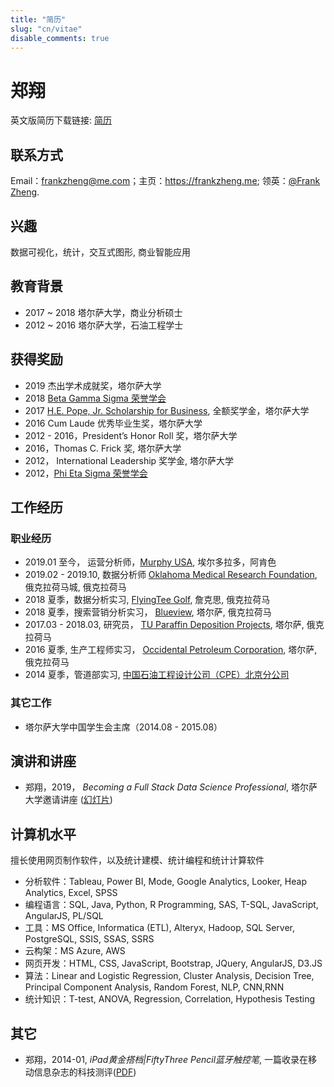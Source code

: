 ```yaml
---
title: "简历"
slug: "cn/vitae"
disable_comments: true
---
```


# 郑翔

英文版简历下载链接: <a href="https://github.com/Frankxz/frankzheng.me/blob/master/docs/CV%20FRANK%20ZHENG.pdf" download>简历</a>

## 联系方式

Email：frankzheng@me.com；主页：<https://frankzheng.me>; 领英：[@Frank Zheng](https://www.linkedin.com/in/frank-zheng-xiang/).

## 兴趣

数据可视化，统计，交互式图形, 商业智能应用

## 教育背景

- 2017 ~ 2018 塔尔萨大学，商业分析硕士
- 2012 ~ 2016 塔尔萨大学，石油工程学士

## 获得奖励

- 2019 杰出学术成就奖，塔尔萨大学
- 2018 [Beta Gamma Sigma 荣誉学会](https://www.betagammasigma.org/home)
- 2017 [H.E. Pope, Jr. Scholarship for Business](https://business.utulsa.edu/graduate-business-programs/financing-your-degree/), 全额奖学金，塔尔萨大学
- 2016 Cum Laude 优秀毕业生奖，塔尔萨大学
- 2012 - 2016，President’s Honor Roll 奖，塔尔萨大学
- 2016，Thomas C. Frick 奖, 塔尔萨大学
- 2012， International Leadership 奖学金, 塔尔萨大学
- 2012，[Phi Eta Sigma 荣誉学会](https://www.phietasigma.org/)

## 工作经历

### 职业经历

- 2019.01 至今， 运营分析师，[Murphy USA](https://www.murphyusa.com/), 埃尔多拉多，阿肯色
- 2019.02 - 2019.10, 数据分析师 [Oklahoma Medical Research Foundation](https://omrf.org/), 俄克拉荷马城, 俄克拉荷马
- 2018 夏季，数据分析实习, [FlyingTee Golf](https://www.flyingteegolf.com/), 詹克思, 俄克拉荷马
- 2018 夏季，搜索营销分析实习， [Blueview](https://withchm.com/), 塔尔萨, 俄克拉荷马
- 2017.03 - 2018.03, 研究员， [TU Paraffin Deposition Projects](http://www.tupdp.utulsa.edu/), 塔尔萨, 俄克拉荷马
- 2016 夏季, 生产工程师实习， [Occidental Petroleum Corporation](https://www.oxy.com/Pages/default.aspx), 塔尔萨, 俄克拉荷马
- 2014 夏季，管道部实习, [中国石油工程设计公司（CPE）北京分公司](http://cpecc.cnpc.com.cn/cncpebj/mtjj/201506/bd8b39e9d4c546d2990df520f6780452.shtml)

### 其它工作

- 塔尔萨大学中国学生会主席（2014.08 - 2015.08）


## 演讲和讲座

<!--以下多数幻灯片都是基于 R Markdown 文档输出的 HTML 网页格式（尤其是近年来的幻灯片）；若需要查看 R Markdown 源文档，只需要在浏览器地址栏中将 `.html` 扩展名替换为 `.Rmd` 即可下载相应的 R Markdown 文档。-->

- 郑翔，2019， _Becoming a Full Stack Data Science Professional_, 塔尔萨大学邀请讲座 ([幻灯片](https://github.com/Frankxz/frankzheng.me/blob/master/docs/FSDS.pptx)) 

## 计算机水平

擅长使用网页制作软件，以及统计建模、统计编程和统计计算软件

- 分析软件：Tableau, Power BI, Mode, Google Analytics, Looker, Heap Analytics, Excel, SPSS
- 编程语言：SQL, Java, Python, R Programming, SAS, T-SQL, JavaScript, AngularJS, PL/SQL
- 工具：MS Office, Informatica (ETL), Alteryx, Hadoop, SQL Server, PostgreSQL, SSIS, SSAS, SSRS
- 云构架：MS Azure, AWS
- 网页开发：HTML, CSS, JavaScript, Bootstrap, JQuery, AngularJS, D3.JS
- 算法：Linear and Logistic Regression, Cluster Analysis, Decision Tree, Principal Component Analysis, Random Forest, NLP, CNN,RNN
- 统计知识：T-test, ANOVA, Regression, Correlation, Hypothesis Testing


## 其它

- 郑翔，2014-01, _iPad黄金搭档|FiftyThree Pencil蓝牙触控笔_, 一篇收录在移动信息杂志的科技测评([PDF](https://github.com/Frankxz/frankzheng.me/blob/master/docs/172-179%E5%A4%A7%E9%85%8D%E8%A7%92.pdf)) 

